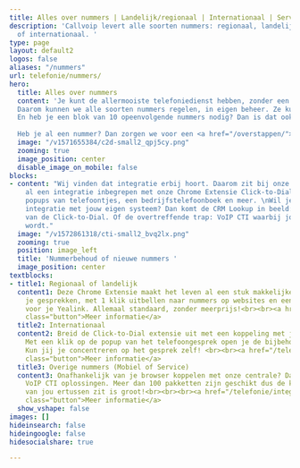 ```yaml
---
title: Alles over nummers | Landelijk/regionaal | Internationaal | Servicenummers
description: 'Callvoip levert alle soorten nummers: regionaal, landelijk, service
  of internationaal. '
type: page
layout: default2
logos: false
aliases: "/nummers"
url: telefonie/nummers/
hero:
  title: Alles over nummers
  content: 'Je kunt de allermooiste telefoniedienst hebben, zonder een telefoonnummer zal er niks rinkelen. 
  Daarom kunnen we alle soorten nummers regelen, in eigen beheer. Ze kunnen met een druk op de knop actief zijn. 
  En heb je een blok van 10 opeenvolgende nummers nodig? Dan is dat ook zo geregeld!<br><br>  
  
  Heb je al een nummer? Dan zorgen we voor een <a href="/overstappen/">probleemloze overstap</a> met nummerbehoud, zodat je altijd bereikbaar blijft.'
  image: "/v1571655384/c2d-small2_qpj5cy.png"
  zooming: true
  image_position: center
  disable_image_on_mobile: false
blocks:
- content: "Wij vinden dat integratie erbij hoort. Daarom zit bij onze centrale standaard
    al een integratie inbegrepen met onze Chrome Extensie Click-to-Dial. Deze biedt
    popups van telefoontjes, een bedrijfstelefoonboek en meer. \nWil je meer, zoals
    integratie met jouw eigen systeem? Dan komt de CRM Lookup in beeld: de uitbreiding
    van de Click-to-Dial. Of de overtreffende trap: VoIP CTI waarbij jouw PC gekoppeld
    wordt."
  image: "/v1572861318/cti-small2_bvq2lx.png"
  zooming: true
  position: image_left
  title: 'Nummerbehoud of nieuwe nummers '
  image_position: center
textblocks:
- title1: Regionaal of landelijk
  content1: Deze Chrome Extensie maakt het leven al een stuk makkelijker. Popups van
    je gesprekken, met 1 klik uitbellen naar nummers op websites en een bedrijfstelefoonboek
    voor je Yealink. Allemaal standaard, zonder meerprijs!<br><br><a href="/telefonie/clicktodial/"
    class="button">Meer informatie</a>
  title2: Internationaal
  content2: Breid de Click-to-Dial extensie uit met een koppeling met jouw eigen CRM.
    Met een klik op de popup van het telefoongesprek open je de bijbehorende klantgegevens.
    Kun jij je concentreren op het gesprek zelf! <br><br><a href="/telefonie/functionaliteiten/crm-lookup/"
    class="button">Meer informatie</a>
  title3: Overige nummers (Mobiel of Service)
  content3: Onafhankelijk van je browser koppelen met onze centrale? Dat kan met onze
    VoIP CTI oplossingen. Meer dan 100 pakketten zijn geschikt dus de kans dat die
    van jou ertussen zit is groot!<br><br><br><a href="/telefonie/integratiemetcrm/"
    class="button">Meer informatie</a>
  show_vshape: false
images: []
hideinsearch: false
hideingoogle: false
hidesocialshare: true

---
```

